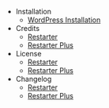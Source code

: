 - Installation
  - [WordPress Installation](wordpress-installation.md)
- Credits
  - [Restarter](restarter-wordpress-theme-credits.md)
  - [Restarter Plus](restarter-plus-plugin-credits.md)
- License
  - [Restarter](restarter-wordpress-theme-license.md)
  - [Restarter Plus](restarter-plus-plugin-license.md)
- Changelog
  - [Restarter](restarter-wordpress-theme-changelog.md)
  - [Restarter Plus](restarter-plus-plugin-changelog.md)
  
